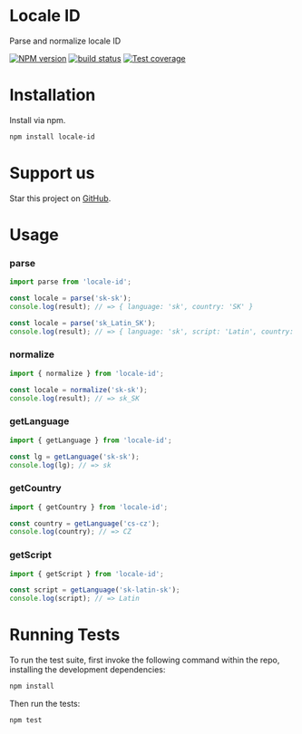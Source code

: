 # Locale ID

Parse and normalize locale ID

[![NPM version][npm-image]][npm-url]
[![build status][travis-image]][travis-url]
[![Test coverage][coveralls-image]][coveralls-url]

[npm-image]: https://img.shields.io/npm/v/locale-id.svg?style=flat-square
[npm-url]: https://www.npmjs.com/locale-id
[travis-image]: https://img.shields.io/travis/CherrySoftware/locale-id/master.svg?style=flat-square
[travis-url]: https://travis-ci.org/CherrySoftware/locale-id
[coveralls-image]: https://img.shields.io/coveralls/CherrySoftware/locale-id/master.svg?style=flat-square
[coveralls-url]: https://coveralls.io/r/CherrySoftware/locale-id?branch=master
[github-url]: https://github.com/CherrySoftware/locale-id

# Installation

Install via npm.

```sh
npm install locale-id
```

# Support us

Star this project on [GitHub][github-url].

# Usage

### parse

```js
import parse from 'locale-id';

const locale = parse('sk-sk');
console.log(result); // => { language: 'sk', country: 'SK' }

const locale = parse('sk_Latin_SK');
console.log(result); // => { language: 'sk', script: 'Latin', country: 'SK' }
```

### normalize

```js
import { normalize } from 'locale-id';

const locale = normalize('sk-sk');
console.log(result); // => sk_SK
```

### getLanguage

```js
import { getLanguage } from 'locale-id';

const lg = getLanguage('sk-sk');
console.log(lg); // => sk
```

### getCountry

```js
import { getCountry } from 'locale-id';

const country = getLanguage('cs-cz');
console.log(country); // => CZ
```

### getScript

```js
import { getScript } from 'locale-id';

const script = getLanguage('sk-latin-sk');
console.log(script); // => Latin
```

# Running Tests

To run the test suite, first invoke the following command within the repo, installing the development dependencies:

```sh
npm install
```

Then run the tests:

```sh
npm test
```
